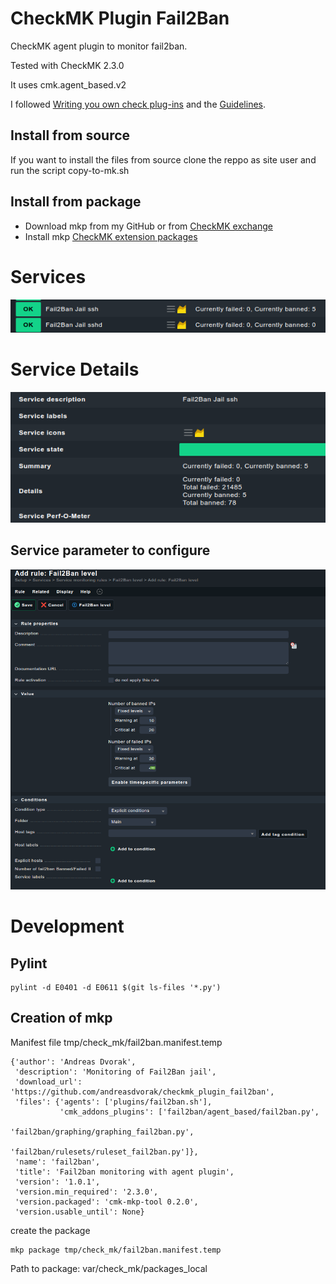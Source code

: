 # CheckMK Plugin Fail2Ban
CheckMK agent plugin to monitor fail2ban.

Tested with CheckMK 2.3.0

It uses cmk.agent_based.v2
 
I followed [Writing you own check plug-ins](https://docs.checkmk.com/latest/en/devel_check_plugins.html) and the [Guidelines](https://docs.checkmk.com/latest/en/dev_guidelines.html).

## Install from source
If you want to install the files from source clone the reppo as site user and run the script copy-to-mk.sh

## Install from package
* Download mkp from my GitHub or from [CheckMK exchange](https://exchange.checkmk.com/p/fail2ban-3)
* Install mkp [CheckMK extension packages](https://docs.checkmk.com/latest/en/mkps.html)

# Services
![Services](images/services.png?raw=true "Services")

# Service Details

![Service details](images/service_details.png?raw=true "Services details")

## Service parameter to configure

![Parameter rule](images/parameter_rule.png?raw=true "Parameter rule")

# Development

## Pylint
    pylint -d E0401 -d E0611 $(git ls-files '*.py')

## Creation of mkp
Manifest file tmp/check_mk/fail2ban.manifest.temp

```
{'author': 'Andreas Dvorak',
 'description': 'Monitoring of Fail2Ban jail',
 'download_url': 'https://github.com/andreasdvorak/checkmk_plugin_fail2ban',
 'files': {'agents': ['plugins/fail2ban.sh'],
           'cmk_addons_plugins': ['fail2ban/agent_based/fail2ban.py',
                                  'fail2ban/graphing/graphing_fail2ban.py',
                                  'fail2ban/rulesets/ruleset_fail2ban.py']},
 'name': 'fail2ban',
 'title': 'Fail2ban monitoring with agent plugin',
 'version': '1.0.1',
 'version.min_required': '2.3.0',
 'version.packaged': 'cmk-mkp-tool 0.2.0',
 'version.usable_until': None}
```

create the package

    mkp package tmp/check_mk/fail2ban.manifest.temp

Path to package: var/check_mk/packages_local